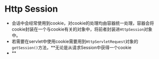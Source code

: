 # Http Session
- 会话中会经常使用到cookie，对cookie的处理均由容器统一处理，容器会将cookie封装在一个与cookie有关的对象中，将前者封装进`HttpSession`对象中。
- 若需要在servlet中使用cookie需要用到`HttpServletRequest`对象的`getSession()`方法，**无论是从请求Session中获得一个cookie
- **